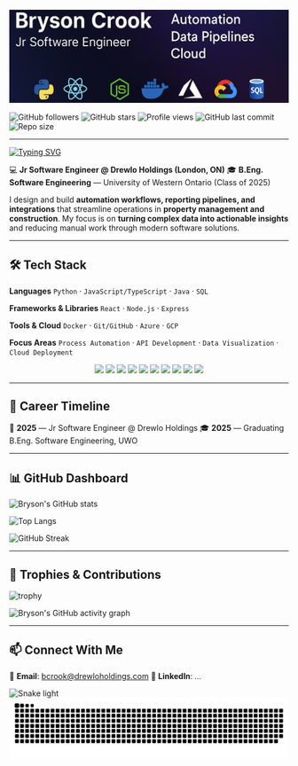 ![Profile Banner](assets/ReadMe_Banner.png) <!-- Use the banner we made -->

<!-- Social & Info Badges -->

![GitHub followers](https://img.shields.io/github/followers/BrysonCrookDrewlo?style=social)
![GitHub stars](https://img.shields.io/github/stars/BrysonCrookDrewlo?style=social)
![Profile views](https://komarev.com/ghpvc/?username=BrysonCrookDrewlo\&color=blue)
![GitHub last commit](https://img.shields.io/github/last-commit/BrysonCrookDrewlo/BrysonCrookDrewlo)
![Repo size](https://img.shields.io/github/repo-size/BrysonCrookDrewlo/BrysonCrookDrewlo)

---

<!-- Typing Animation -->

[![Typing SVG](https://readme-typing-svg.herokuapp.com?color=blue\&width=600\&lines=Jr+Software+Engineer;Automation+%7C+Data+Pipelines+%7C+Cloud;Always+Learning+%26+Building;Turning+Data+Into+Insights;Making+Workflows+Smarter)](https://git.io/typing-svg)

💻 **Jr Software Engineer @ Drewlo Holdings (London, ON)**
🎓 **B.Eng. Software Engineering** — University of Western Ontario (Class of 2025)

I design and build **automation workflows, reporting pipelines, and integrations** that streamline operations in **property management and construction**. My focus is on **turning complex data into actionable insights** and reducing manual work through modern software solutions.

---

## 🛠️ Tech Stack

**Languages**
`Python` · `JavaScript/TypeScript` · `Java` · `SQL`

**Frameworks & Libraries**
`React` · `Node.js` · `Express`

**Tools & Cloud**
`Docker` · `Git/GitHub` · `Azure` · `GCP`

**Focus Areas**
`Process Automation` · `API Development` · `Data Visualization` · `Cloud Deployment`

<p align="center">
  <img src="https://cdn.jsdelivr.net/gh/devicons/devicon/icons/python/python-original.svg" width="45"/>
  <img src="https://cdn.jsdelivr.net/gh/devicons/devicon/icons/javascript/javascript-original.svg" width="45"/>
  <img src="https://cdn.jsdelivr.net/gh/devicons/devicon/icons/typescript/typescript-original.svg" width="45"/>
  <img src="https://cdn.jsdelivr.net/gh/devicons/devicon/icons/java/java-original.svg" width="45"/>
  <img src="https://cdn.jsdelivr.net/gh/devicons/devicon/icons/react/react-original.svg" width="45"/>
  <img src="https://cdn.jsdelivr.net/gh/devicons/devicon/icons/nodejs/nodejs-original.svg" width="45"/>
  <img src="https://cdn.jsdelivr.net/gh/devicons/devicon/icons/docker/docker-original.svg" width="45"/>
  <img src="https://cdn.jsdelivr.net/gh/devicons/devicon/icons/git/git-original.svg" width="45"/>
  <img src="https://cdn.jsdelivr.net/gh/devicons/devicon/icons/azure/azure-original.svg" width="45"/>
  <img src="https://cdn.jsdelivr.net/gh/devicons/devicon/icons/googlecloud/googlecloud-original.svg" width="45"/>
</p>  

---

## 📅 Career Timeline

📍 **2025** — Jr Software Engineer @ Drewlo Holdings
🎓 **2025** — Graduating B.Eng. Software Engineering, UWO

---

## 📊 GitHub Dashboard

![Bryson's GitHub stats](https://github-readme-stats.vercel.app/api?username=BrysonCrookDrewlo\&show_icons=true\&theme=tokyonight)

![Top Langs](https://github-readme-stats.vercel.app/api/top-langs/?username=BrysonCrookDrewlo\&layout=compact\&theme=tokyonight)

![GitHub Streak](https://github-readme-streak-stats.herokuapp.com/?user=BrysonCrookDrewlo\&theme=tokyonight)

---

## 🏅 Trophies & Contributions

![trophy](https://github-profile-trophy.vercel.app/?username=BrysonCrookDrewlo\&theme=onestar\&row=1\&no-frame=true\&margin-w=15)

![Bryson's GitHub activity graph](https://github-readme-activity-graph.vercel.app/graph?username=BrysonCrookDrewlo\&theme=github)

---

## 📫 Connect With Me

📧 **Email**: [bcrook@drewloholdings.com](mailto:bcrook@drewloholdings.com)
💼 **LinkedIn**: *...*

![Snake light](https://raw.githubusercontent.com/<YOUR_USERNAME>/<YOUR_USERNAME>/output/github-contribution-grid-snake.svg#gh-light-mode-only)
![Snake dark](https://raw.githubusercontent.com/BrysonCrookDrewlo/BrysonCrookDrewlo/output/github-contribution-grid-snake-dark.svg#gh-dark-mode-only)

